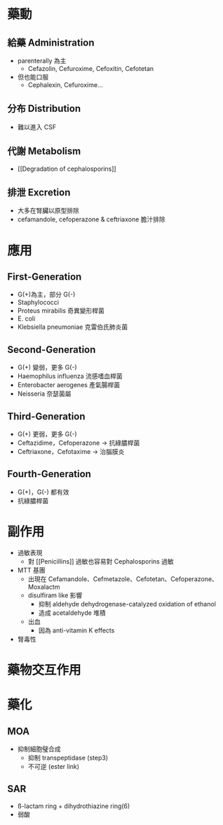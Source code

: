 # 藥動
## 給藥 Administration
- parenterally 為主
	- Cefazolin, Cefuroxime, Cefoxitin, Cefotetan
- 但也能口服
	- Cephalexin, Cefuroxime...
## 分布 Distribution
- 難以進入 CSF
## 代謝 Metabolism
- [[Degradation of cephalosporins]] 
## 排泄 Excretion
- 大多在腎臟以原型排除
- cefamandole, cefoperazone & ceftriaxone 膽汁排除
# 應用
## First-Generation
- G(+)為主，部分 G(-)
- Staphylococci 
- Proteus mirabilis 奇異變形桿菌
- E. coli
- Klebsiella pneumoniae 克雷伯氏肺炎菌
## Second-Generation
- G(+) 變弱，更多 G(-)
- Haemophilus influenza 流感嗜血桿菌
- Enterobacter aerogenes 產氣腸桿菌
- Neisseria 奈瑟菌屬
## Third-Generation
- G(+) 更弱，更多 G(-)
- Ceftazidime，Cefoperazone $\rightarrow$ 抗綠膿桿菌
- Ceftriaxone，Cefotaxime $\rightarrow$ 治腦膜炎
## Fourth-Generation
- G(+)，G(-) 都有效
- 抗綠膿桿菌
# 副作用
- 過敏表現
	- 對 [[Penicillins]] 過敏也容易對 Cephalosporins 過敏
- MTT 基團
	- 出現在 Cefamandole、Cefmetazole、Cefotetan、Cefoperazone、Moxalactm
	- disulfiram like 影響
		- 抑制 aldehyde dehydrogenase-catalyzed oxidation of ethanol
		- 造成 acetaldehyde 堆積
	- 出血
		- 因為 anti-vitamin K effects
- 腎毒性
# 藥物交互作用
# 藥化
## MOA
- 抑制細胞璧合成
	- 抑制 transpeptidase (step3)
	- 不可逆 (ester link)
## SAR
- ß-lactam ring + dihydrothiazine ring(6)
- 弱酸

